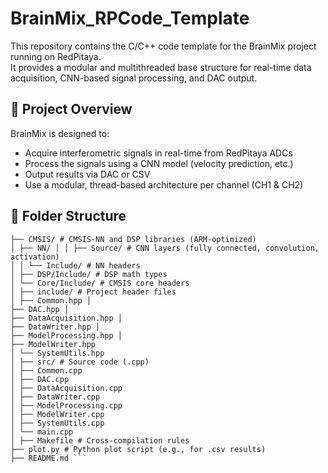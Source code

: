 # BrainMix_RPCode_Template

This repository contains the C/C++ code template for the BrainMix project running on RedPitaya.  
It provides a modular and multithreaded base structure for real-time data acquisition, CNN-based signal processing, and DAC output.

## 🧠 Project Overview

BrainMix is designed to:
- Acquire interferometric signals in real-time from RedPitaya ADCs
- Process the signals using a CNN model (velocity prediction, etc.)
- Output results via DAC or CSV
- Use a modular, thread-based architecture per channel (CH1 & CH2)

## 📁 Folder Structure
  ``` BrainMix_RPCode_Template/ 
  ├── CMSIS/ # CMSIS-NN and DSP libraries (ARM-optimized) 
  │ ├── NN/ │ │ ├── Source/ # CNN layers (fully connected, convolution, activation) 
  │ │ └── Include/ # NN headers 
  │ ├── DSP/Include/ # DSP math types
  │ └── Core/Include/ # CMSIS core headers 
  │ ├── include/ # Project header files 
  │ ├── Common.hpp │ 
  ├── DAC.hpp │ 
  ├── DataAcquisition.hpp │ 
  ├── DataWriter.hpp │ 
  ├── ModelProcessing.hpp │ 
  ├── ModelWriter.hpp 
  │ └── SystemUtils.hpp 
  │ ├── src/ # Source code (.cpp) 
  │ ├── Common.cpp 
  │ ├── DAC.cpp 
  │ ├── DataAcquisition.cpp 
  │ ├── DataWriter.cpp 
  │ ├── ModelProcessing.cpp 
  │ ├── ModelWriter.cpp 
  │ ├── SystemUtils.cpp 
  │ └── main.cpp 
  │ ├── Makefile # Cross-compilation rules 
  ├── plot.py # Python plot script (e.g., for .csv results) 
  ├── README.md ``` 
